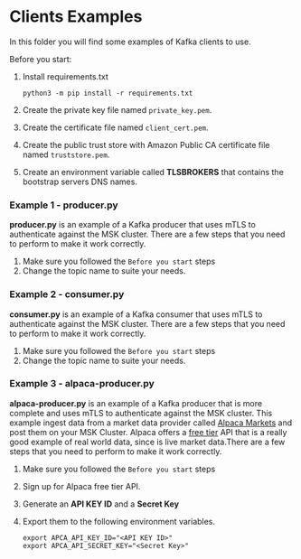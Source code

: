 # Clients Examples

In this folder you will find some examples of Kafka clients to use.

Before you start:
1. Install requirements.txt
   
    ```
    python3 -m pip install -r requirements.txt
    ```

2. Create the private key file named `private_key.pem`.
3. Create the certificate file named `client_cert.pem`.
4. Create the public trust store with Amazon Public CA certificate file named `truststore.pem`. 
5. Create an environment variable called **TLSBROKERS** that contains the bootstrap servers DNS names.

### Example 1 - producer.py

**producer.py** is an example of a Kafka producer that uses mTLS to authenticate against the MSK cluster. There are a few steps that you need to perform to make it work correctly.

1. Make sure you followed the `Before you start` steps
2. Change the topic name to suite your needs.

### Example 2 - consumer.py
**consumer.py** is an example of a Kafka consumer that uses mTLS to authenticate against the MSK cluster. There are a few steps that you need to perform to make it work correctly.

1. Make sure you followed the `Before you start` steps
2. Change the topic name to suite your needs.

### Example 3 - alpaca-producer.py
**alpaca-producer.py** is an example of a Kafka producer that is more complete and uses mTLS to authenticate against the MSK cluster. This example ingest data from a market data provider called [Alpaca Markets](https://alpaca.markets/) and post them on your MSK Cluster. Alpaca offers a [free tier](https://alpaca.markets/data) API that is a really good example of real world data, since is live market data.There are a few steps that you need to perform to make it work correctly.

1. Make sure you followed the `Before you start` steps
2. Sign up for Alpaca free tier API.
3. Generate an **API KEY ID** and a **Secret Key**
4. Export them to the following environment variables.

    ```
    export APCA_API_KEY_ID="<API KEY ID>"
    export APCA_API_SECRET_KEY="<Secret Key>"
    ```